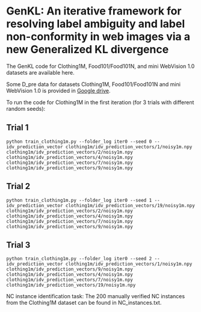 # GenKL: An iterative framework for resolving label ambiguity and label non-conformity in web images via a new Generalized KL divergence

The GenKL code for Clothing1M, Food101/Food101N, and mini WebVision 1.0 datasets are available here.

Some D_pre data for datasets Clothing1M, Food101/Food101N and mini WebVision 1.0 is provided in [Google drive](https://drive.google.com/drive/folders/1dP4m61BTNWMN-9vVJIqWZvmsoTWD3Syd?usp=sharing). 

To run the code for Clothing1M in the first iteration (for 3 trials with different random seeds):

## Trial 1
```
python train_clothing1m.py --folder_log iter0 --seed 0 --idv_prediction_vector clothing1m/idv_prediction_vectors/1/noisy1m.npy clothing1m/idv_prediction_vectors/2/noisy1m.npy clothing1m/idv_prediction_vectors/4/noisy1m.npy clothing1m/idv_prediction_vectors/7/noisy1m.npy clothing1m/idv_prediction_vectors/9/noisy1m.npy
```
## Trial 2
```
python train_clothing1m.py --folder_log iter0 --seed 1 --idv_prediction_vector clothing1m/idv_prediction_vectors/19/noisy1m.npy clothing1m/idv_prediction_vectors/2/noisy1m.npy clothing1m/idv_prediction_vectors/4/noisy1m.npy clothing1m/idv_prediction_vectors/7/noisy1m.npy clothing1m/idv_prediction_vectors/9/noisy1m.npy
```
## Trial 3
```
python train_clothing1m.py --folder_log iter0 --seed 2 --idv_prediction_vector clothing1m/idv_prediction_vectors/1/noisy1m.npy clothing1m/idv_prediction_vectors/9/noisy1m.npy clothing1m/idv_prediction_vectors/4/noisy1m.npy clothing1m/idv_prediction_vectors/7/noisy1m.npy clothing1m/idv_prediction_vectors/19/noisy1m.npy
```

    
NC instance identification task: The 200 manually verified NC instances from the Clothing1M dataset can be found in NC_instances.txt.
